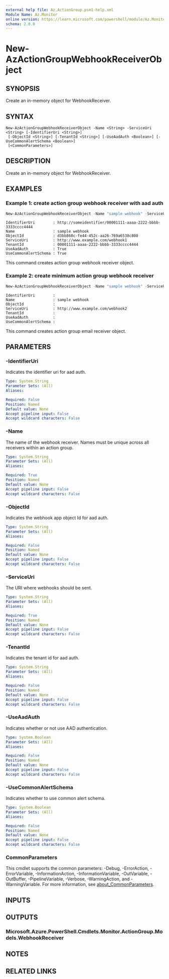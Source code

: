 ```yaml
---
external help file: Az.ActionGroup.psm1-help.xml
Module Name: Az.Monitor
online version: https://learn.microsoft.com/powershell/module/Az.Monitor/new-azactiongroupwebhookreceiverobject
schema: 2.0.0
---
```


# New-AzActionGroupWebhookReceiverObject

## SYNOPSIS
Create an in-memory object for WebhookReceiver.

## SYNTAX

```
New-AzActionGroupWebhookReceiverObject -Name <String> -ServiceUri <String> [-IdentifierUri <String>]
 [-ObjectId <String>] [-TenantId <String>] [-UseAadAuth <Boolean>] [-UseCommonAlertSchema <Boolean>]
 [<CommonParameters>]
```

## DESCRIPTION
Create an in-memory object for WebhookReceiver.

## EXAMPLES

### Example 1: create action group webhook receiver with aad auth
```powershell
New-AzActionGroupWebhookReceiverObject -Name "sample webhook" -ServiceUri "http://www.example.com/webhook1" -IdentifierUri "http://someidentifier/00001111-aaaa-2222-bbbb-3333cccc4444" -ObjectId "d3bb868c-fe44-452c-aa26-769a6538c808" -TenantId 00001111-aaaa-2222-bbbb-3333cccc4444 -UseAadAuth $true -UseCommonAlertSchema $true
```

```output
IdentifierUri        : http://someidentifier/00001111-aaaa-2222-bbbb-3333cccc4444
Name                 : sample webhook
ObjectId             : d3bb868c-fe44-452c-aa26-769a6538c808
ServiceUri           : http://www.example.com/webhook1
TenantId             : 00001111-aaaa-2222-bbbb-3333cccc4444
UseAadAuth           : True
UseCommonAlertSchema : True
```

This command creates action group webhook receiver object.

### Example 2: create minimum action group webhook receiver
```powershell
New-AzActionGroupWebhookReceiverObject -Name "sample webhook" -ServiceUri "http://www.example.com/webhook2"
```

```output
IdentifierUri        : 
Name                 : sample webhook
ObjectId             : 
ServiceUri           : http://www.example.com/webhook2
TenantId             : 
UseAadAuth           : 
UseCommonAlertSchema :
```

This command creates action group email receiver object.

## PARAMETERS

### -IdentifierUri
Indicates the identifier uri for aad auth.

```yaml
Type: System.String
Parameter Sets: (All)
Aliases:

Required: False
Position: Named
Default value: None
Accept pipeline input: False
Accept wildcard characters: False
```

### -Name
The name of the webhook receiver.
Names must be unique across all receivers within an action group.

```yaml
Type: System.String
Parameter Sets: (All)
Aliases:

Required: True
Position: Named
Default value: None
Accept pipeline input: False
Accept wildcard characters: False
```

### -ObjectId
Indicates the webhook app object Id for aad auth.

```yaml
Type: System.String
Parameter Sets: (All)
Aliases:

Required: False
Position: Named
Default value: None
Accept pipeline input: False
Accept wildcard characters: False
```

### -ServiceUri
The URI where webhooks should be sent.

```yaml
Type: System.String
Parameter Sets: (All)
Aliases:

Required: True
Position: Named
Default value: None
Accept pipeline input: False
Accept wildcard characters: False
```

### -TenantId
Indicates the tenant id for aad auth.

```yaml
Type: System.String
Parameter Sets: (All)
Aliases:

Required: False
Position: Named
Default value: None
Accept pipeline input: False
Accept wildcard characters: False
```

### -UseAadAuth
Indicates whether or not use AAD authentication.

```yaml
Type: System.Boolean
Parameter Sets: (All)
Aliases:

Required: False
Position: Named
Default value: None
Accept pipeline input: False
Accept wildcard characters: False
```

### -UseCommonAlertSchema
Indicates whether to use common alert schema.

```yaml
Type: System.Boolean
Parameter Sets: (All)
Aliases:

Required: False
Position: Named
Default value: None
Accept pipeline input: False
Accept wildcard characters: False
```

### CommonParameters
This cmdlet supports the common parameters: -Debug, -ErrorAction, -ErrorVariable, -InformationAction, -InformationVariable, -OutVariable, -OutBuffer, -PipelineVariable, -Verbose, -WarningAction, and -WarningVariable. For more information, see [about_CommonParameters](http://go.microsoft.com/fwlink/?LinkID=113216).

## INPUTS

## OUTPUTS

### Microsoft.Azure.PowerShell.Cmdlets.Monitor.ActionGroup.Models.WebhookReceiver

## NOTES

## RELATED LINKS

